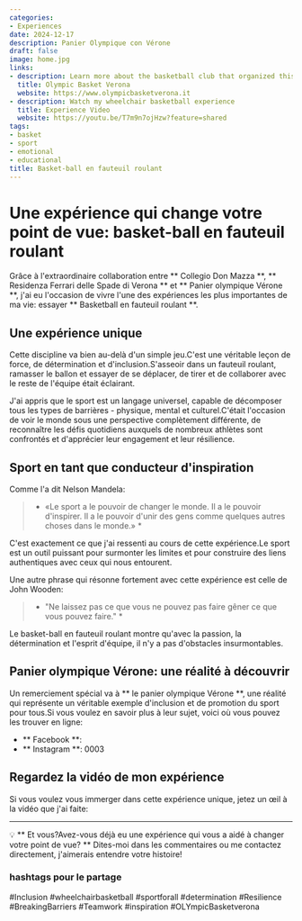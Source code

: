 ```yaml
---
categories:
- Experiences
date: 2024-12-17
description: Panier Olympique con Vérone
draft: false
image: home.jpg
links:
- description: Learn more about the basketball club that organized this experience
  title: Olympic Basket Verona
  website: https://www.olympicbasketverona.it
- description: Watch my wheelchair basketball experience
  title: Experience Video
  website: https://youtu.be/T7m9n7ojHzw?feature=shared
tags:
- basket
- sport
- emotional
- educational
title: Basket-ball en fauteuil roulant
---
```


<!-- hash: aa6bff7ef8b8 -->
# Une expérience qui change votre point de vue: basket-ball en fauteuil roulant

Grâce à l'extraordinaire collaboration entre ** Collegio Don Mazza **, ** Residenza Ferrari delle Spade di Verona ** et ** Panier olympique Vérone **, j'ai eu l'occasion de vivre l'une des expériences les plus importantes de ma vie: essayer ** Basketball en fauteuil roulant **.



## Une expérience unique

Cette discipline va bien au-delà d'un simple jeu.C'est une véritable leçon de force, de détermination et d'inclusion.S'asseoir dans un fauteuil roulant, ramasser le ballon et essayer de se déplacer, de tirer et de collaborer avec le reste de l'équipe était éclairant.

J'ai appris que le sport est un langage universel, capable de décomposer tous les types de barrières - physique, mental et culturel.C'était l'occasion de voir le monde sous une perspective complètement différente, de reconnaître les défis quotidiens auxquels de nombreux athlètes sont confrontés et d'apprécier leur engagement et leur résilience.

## Sport en tant que conducteur d'inspiration

Comme l'a dit Nelson Mandela:
> * «Le sport a le pouvoir de changer le monde. Il a le pouvoir d'inspirer. Il a le pouvoir d'unir des gens comme quelques autres choses dans le monde.» *

C'est exactement ce que j'ai ressenti au cours de cette expérience.Le sport est un outil puissant pour surmonter les limites et pour construire des liens authentiques avec ceux qui nous entourent.

Une autre phrase qui résonne fortement avec cette expérience est celle de John Wooden:
> * "Ne laissez pas ce que vous ne pouvez pas faire gêner ce que vous pouvez faire." *

Le basket-ball en fauteuil roulant montre qu'avec la passion, la détermination et l'esprit d'équipe, il n'y a pas d'obstacles insurmontables.

## Panier olympique Vérone: une réalité à découvrir

Un remerciement spécial va à ** le panier olympique Vérone **, une réalité qui représente un véritable exemple d'inclusion et de promotion du sport pour tous.Si vous voulez en savoir plus à leur sujet, voici où vous pouvez les trouver en ligne:
- ** Facebook **: 
- ** Instagram **:  0003 

## Regardez la vidéo de mon expérience

Si vous voulez vous immerger dans cette expérience unique, jetez un œil à la vidéo que j'ai faite:



---

💡 ** Et vous?Avez-vous déjà eu une expérience qui vous a aidé à changer votre point de vue? ** Dites-moi dans les commentaires ou me contactez directement, j'aimerais entendre votre histoire!

### hashtags pour le partage
#Inclusion #wheelchairbasketball #sportforall #determination #Resilience #BreakingBarriers #Teamwork #inspiration #OLYmpicBasketverona
